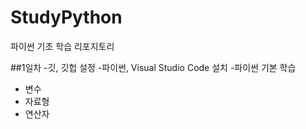 # StudyPython
 파이썬 기초 학습 리포지토리

 ##1일차
 -깃, 깃헙 설정
 -파이썬, Visual Studio Code 설치
 -파이썬 기본 학습
 - 변수
 - 자료형
 - 연산자